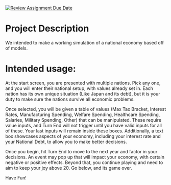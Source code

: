 [![Review Assignment Due Date](https://classroom.github.com/assets/deadline-readme-button-22041afd0340ce965d47ae6ef1cefeee28c7c493a6346c4f15d667ab976d596c.svg)](https://classroom.github.com/a/YxXKqIeT)
# Project Description

We intended to make a working simulation of a national economy based off of models.

# Intended usage:

At the start screen, you are presented with multiple nations. Pick any one, and you will enter their national setup, with values already set in. Each nation has its own unique situation (Like Japan and its debt), but it is your duty to make sure the nations survive all economic problems.

Once selected, you will be given a table of values (Max Tax Bracket, Interest Rates, Manufacturing Spending, Welfare Spending, Healthcare Spending, Salaries, Military Spending, Other) that can be manipulated. These require value inputs, and Turn End will not trigger until you have valid inputs for all of these. Your last inputs will remain inside these boxes. Additionally, a text box showcases aspects of your economy, including your interest rate and your National Debt, to allow you to make better decisions.

Once you begin, hit Turn End to move to the next year and factor in your decisions. An event may pop up that will impact your economy, with certain negative or positive effects. Beyond that, you continue playing and need to aim to keep your joy above 20. Go below, and its game over.

Have Fun!
  
